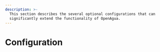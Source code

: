 ```yaml
---
description: >-
  This section describes the several optional configurations that can
  significantly extend the functionality of OpenAgua.
---
```


# Configuration

